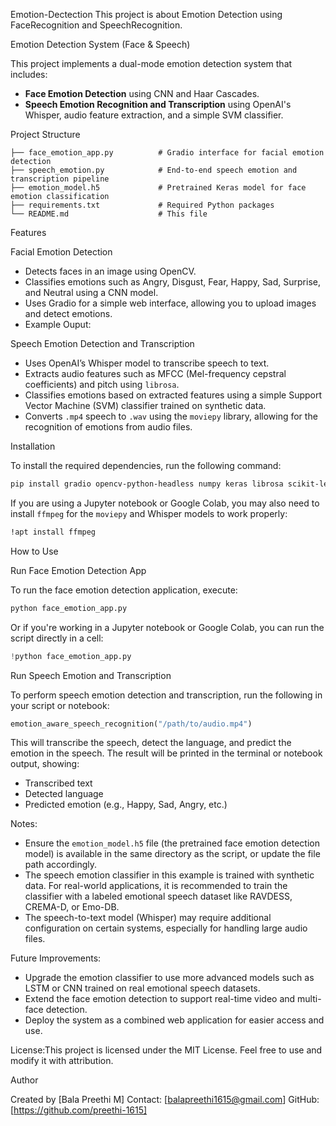 Emotion-Dectection
This project is about Emotion Detection using FaceRecognition and SpeechRecognition.

Emotion Detection System (Face & Speech)

This project implements a dual-mode emotion detection system that includes:

* **Face Emotion Detection** using CNN and Haar Cascades.
* **Speech Emotion Recognition and Transcription** using OpenAI's Whisper, audio feature extraction, and a simple SVM classifier.

 Project Structure

```
├── face_emotion_app.py          # Gradio interface for facial emotion detection
├── speech_emotion.py            # End-to-end speech emotion and transcription pipeline
├── emotion_model.h5             # Pretrained Keras model for face emotion classification
├── requirements.txt             # Required Python packages
└── README.md                    # This file
```

Features

Facial Emotion Detection

* Detects faces in an image using OpenCV.
* Classifies emotions such as Angry, Disgust, Fear, Happy, Sad, Surprise, and Neutral using a CNN model.
* Uses Gradio for a simple web interface, allowing you to upload images and detect emotions.
* Example Ouput:
 

Speech Emotion Detection and Transcription

* Uses OpenAI’s Whisper model to transcribe speech to text.
* Extracts audio features such as MFCC (Mel-frequency cepstral coefficients) and pitch using `librosa`.
* Classifies emotions based on extracted features using a simple Support Vector Machine (SVM) classifier trained on synthetic data.
* Converts `.mp4` speech to `.wav` using the `moviepy` library, allowing for the recognition of emotions from audio files.

Installation

To install the required dependencies, run the following command:

```bash
pip install gradio opencv-python-headless numpy keras librosa scikit-learn moviepy openai-whisper
```

If you are using a Jupyter notebook or Google Colab, you may also need to install `ffmpeg` for the `moviepy` and Whisper models to work properly:

```bash
!apt install ffmpeg
```

How to Use

Run Face Emotion Detection App

To run the face emotion detection application, execute:

```bash
python face_emotion_app.py
```

Or if you're working in a Jupyter notebook or Google Colab, you can run the script directly in a cell:

```python
!python face_emotion_app.py
```

 Run Speech Emotion and Transcription

To perform speech emotion detection and transcription, run the following in your script or notebook:

```python
emotion_aware_speech_recognition("/path/to/audio.mp4")
```

This will transcribe the speech, detect the language, and predict the emotion in the speech. The result will be printed in the terminal or notebook output, showing:

* Transcribed text
* Detected language
* Predicted emotion (e.g., Happy, Sad, Angry, etc.)

Notes:

* Ensure the `emotion_model.h5` file (the pretrained face emotion detection model) is available in the same directory as the script, or update the file path accordingly.
* The speech emotion classifier in this example is trained with synthetic data. For real-world applications, it is recommended to train the classifier with a labeled emotional speech dataset like RAVDESS, CREMA-D, or Emo-DB.
* The speech-to-text model (Whisper) may require additional configuration on certain systems, especially for handling large audio files.

Future Improvements:

* Upgrade the emotion classifier to use more advanced models such as LSTM or CNN trained on real emotional speech datasets.
* Extend the face emotion detection to support real-time video and multi-face detection.
* Deploy the system as a combined web application for easier access and use.

License:This project is licensed under the MIT License. Feel free to use and modify it with attribution.

Author

Created by \[Bala Preethi M]
Contact: \[balapreethi1615@gmail.com]
GitHub: \[https://github.com/preethi-1615]
